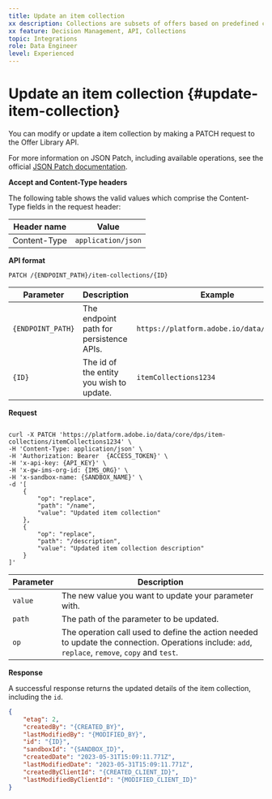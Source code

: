 ```yaml
---
title: Update an item collection
xx description: Collections are subsets of offers based on predefined conditions defined by a marketer, such as category of the offer.
xx feature: Decision Management, API, Collections
topic: Integrations
role: Data Engineer
level: Experienced
---
```


# Update an item collection {#update-item-collection}

You can modify or update a item collection by making a PATCH request to the Offer Library API.

For more information on JSON Patch, including available operations, see the official [JSON Patch documentation](http://jsonpatch.com/).

**Accept and Content-Type headers**

The following table shows the valid values which comprise the Content-Type fields in the request header:

| Header name | Value |
| ----------- | ----- |
| Content-Type | `application/json` |

**API format**

```http
PATCH /{ENDPOINT_PATH}/item-collections/{ID}
```

| Parameter | Description | Example |
| --------- | ----------- | ------- |
| `{ENDPOINT_PATH}` | The endpoint path for persistence APIs. | `https://platform.adobe.io/data/core/dps` |
| `{ID}` | The id of the entity you wish to update. | `itemCollections1234` |

**Request**

```shell

curl -X PATCH 'https://platform.adobe.io/data/core/dps/item-collections/itemCollections1234' \
-H 'Content-Type: application/json' \
-H 'Authorization: Bearer  {ACCESS_TOKEN}' \
-H 'x-api-key: {API_KEY}' \
-H 'x-gw-ims-org-id: {IMS_ORG}' \
-H 'x-sandbox-name: {SANDBOX_NAME}' \
-d '[
    {
        "op": "replace",
        "path": "/name",
        "value": "Updated item collection"
    },
    {
        "op": "replace",
        "path": "/description",
        "value": "Updated item collection description"
    }
]'
```

| Parameter | Description |
| --------- | ----------- |
| `value` | The new value you want to update your parameter with. |
| `path` | The path of the parameter to be updated. |
| `op` | The operation call used to define the action needed to update the connection. Operations include: `add`, `replace`, `remove`, `copy` and `test`. |

**Response**

A successful response returns the updated details of the item collection, including the `id`.

```json
{
    "etag": 2,
    "createdBy": "{CREATED_BY}",
    "lastModifiedBy": "{MODIFIED_BY}",
    "id": "{ID}",
    "sandboxId": "{SANDBOX_ID}",
    "createdDate": "2023-05-31T15:09:11.771Z",
    "lastModifiedDate": "2023-05-31T15:09:11.771Z",
    "createdByClientId": "{CREATED_CLIENT_ID}",
    "lastModifiedByClientId": "{MODIFIED_CLIENT_ID}"
}
```
